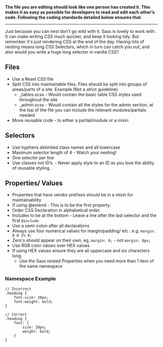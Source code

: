 **The file you are editing should look like one person has created it. This makes it as easy as possible for developers to read and edit each other’s code. Following the coding standards detailed below ensures that.**

---

Just because you can nest don't go wild with it. Sass is lovely to work with. It can make writing CSS much quicker, and keep it looking tidy. But remember it's just rendering CSS at the end of the day. Having lots of nesting means long CSS Selectors, which in turn can catch you out, and also would you write a huge long selector in vanilla CSS?

## Files

* Use a Reset CSS file
* Split CSS into maintainable files. Files should be split into groups of areas/parts of a site. Example (Not a strict guideline):
    * _tables.scss - Would contain the basic table CSS styles used throughout the site
    * _admin.scss - Would contain all the styles for the admin section, at the top of the file you can include the relevant modules/partials needed
* Move reusable code - to either a partial/module or a mixin

## Selectors

* Use hyphens delimited class names and all lowercase
* Maximum selector length of 4 - Watch your nesting!
* One selector per line
* Use classes not ID’s. - Never apply style to an ID as you lose the ability of reusable styling.


## Properties/ Values

* Properties that have vendor prefixes should be in a mixin for maintainability 
* If using @extend - This is to be the first property.
* Order CSS Declaration in alphabetical order.
* Includes to be at the bottom - Leave a line after the last selector and the first `@include`
* Use a semi-colon after all declarations
* Always use four numerical values for margin/padding/ etc : e.g. `margin: 0 0 1% 0;`
* Zero's should appear on their own, eg, `margin: 0;` - not `margin: 0px;`
* Use RGB color values over HEX values
* If using HEX values ensure they are all uppercase and six characters long.
    * Use the Sass nested Properties when you need more than 1 item of the same namespace

### Namespace Example
``` language-css
// Incorrect 
.heading {
	font-size: 20px;
	font-weight: bold;
}
		
// Correct 
.heading {
	font: {
		size: 20px;
		weight: bold;
	}
}
```
